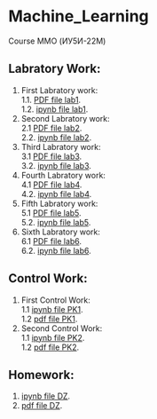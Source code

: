# Machine_Learning
Course MMO (ИУ5И-22М)
## Labratory Work:
1. First Labratory work:  
1.1. [PDF file lab1](https://github.com/farahshahhoud/Machine_Learning/blob/master/First_Lab.pdf).   
1.2. [ipynb file lab1](https://github.com/farahshahhoud/Machine_Learning/blob/master/First_Lab_(1).ipynb).   
2. Second Labratory work:  
2.1 [PDF file lab2](https://github.com/farahshahhoud/Machine_Learning/blob/master/Second_lab.pdf).   
2.2. [ipynb file lab2](https://github.com/farahshahhoud/Machine_Learning/blob/master/Second_lab.ipynb).   
3. Third Labratory work:  
3.1 [PDF file lab3](https://github.com/farahshahhoud/Machine_Learning/blob/master/Lab3MMO.pdf).   
3.2. [ipynb file lab3](https://github.com/farahshahhoud/Machine_Learning/blob/master/%D0%9B%D0%B0%D0%B13.ipynb).   
4. Fourth Labratory work:  
4.1 [PDF file lab4](https://github.com/farahshahhoud/Machine_Learning/blob/master/Labratory4.pdf).   
4.2. [ipynb file lab4](https://github.com/farahshahhoud/Machine_Learning/blob/master/Labratory4.ipynb).  
5. Fifth Labratory work:  
5.1 [PDF file lab5](https://github.com/farahshahhoud/Machine_Learning/blob/master/Labratory5.pdf).   
5.2. [ipynb file lab5](https://github.com/farahshahhoud/Machine_Learning/blob/master/Labratory5.ipynb).  
6. Sixth Labratory work:  
6.1 [PDF file lab6](https://github.com/farahshahhoud/Machine_Learning/blob/master/Labratory6.pdf).   
6.2. [ipynb file lab6](https://github.com/farahshahhoud/Machine_Learning/blob/master/Labratory6.ipynb). 
  
## Control Work:
1. First Control Work:  
1.1 [ipynb file PK1](https://github.com/farahshahhoud/Machine_Learning/blob/master/PK1.ipynb).   
1.2 [pdf file PK1](https://github.com/farahshahhoud/Machine_Learning/blob/master/%D0%A0%D0%9A1_%D0%9C%D0%9C%D0%9E.pdf). 
1. Second Control Work:  
1.1 [ipynb file PK2](https://github.com/farahshahhoud/Machine_Learning/blob/master/PK2.ipynb).   
1.2 [pdf file PK2](https://github.com/farahshahhoud/Machine_Learning/blob/master/PK2.pdf).

## Homework:
1. [ipynb file DZ](https://github.com/farahshahhoud/Machine_Learning/blob/master/%D0%94%D0%97.ipynb).   
2. [pdf file DZ](https://github.com/farahshahhoud/Machine_Learning/blob/master/%D0%94%D0%97.pdf).
